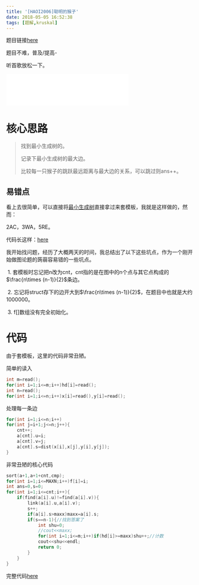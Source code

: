 ```yaml
---
title: '[HAOI2006]聪明的猴子'
date: 2018-05-05 16:52:38
tags: [题解,kruskal]
---
```


题目链接[here](https://www.lydsy.com/JudgeOnline/problem.php?id=2429)

题目不难，普及/提高-

<!--more-->

听首歌放松一下。

<iframe frameborder="no" border="0" marginwidth="0" marginheight="0" width=330 height=86 src="//music.163.com/outchain/player?type=2&id=495849828&auto=0&height=66"></iframe>

# 核心思路

> 找到最小生成树的。
> 
> 记录下最小生成树的最大边。
> 
> 比较每一只猴子的跳跃最远距离与最大边的关系，可以跳过则ans++。

## 易错点

看上去很简单，可以直接将[最小生成树](https://douglas-zhou.cn/2018/04/28/%E6%9C%80%E5%B0%8F%E7%94%9F%E6%88%90%E6%A0%91/)直接拿过来套模板，我就是这样做的，然而：

2AC，3WA，5RE。

代码长这样：[here](https://douglas-zhou.cn/code/%E8%81%AA%E6%98%8E%E7%9A%84%E7%8C%B4%E5%AD%901)

我开始找问题，经历了大概两天的时间，我总结出了以下这些坑点，作为一个刚开始做图论题的蒟蒻容易错的一些坑点。

​	1. 套模板时忘记把n改为cnt，cnt指的是在图中的n个点与其它点构成的$\frac{n\times (n-1)}{2}$条边。

​	2. 忘记将struct存下的边开大到$\frac{n\times (n-1)}{2}$，在题目中也就是大约1000000。

​	3. f[]数组没有完全初始化。

# 代码

由于套模板，这里的代码非常丑陋。

简单的读入

```cpp
int m=read();
for(int i=1;i<=m;i++)hd[i]=read();
int n=read();
for(int i=1;i<=n;i++)x[i]=read(),y[i]=read();
```

处理每一条边

```cpp
for(int i=1;i<=n;i++)
for(int j=i+1;j<=n;j++){
	cnt++;
	a[cnt].u=i;
	a[cnt].v=j;
	a[cnt].s=dist(x[i],x[j],y[i],y[j]);
}
```

非常丑陋的核心代码

```cpp
sort(a+1,a+1+cnt,cmp);
for(int i=1;i<=MAXN;i++)f[i]=i;
int ans=0,s=0;
for(int i=1;i<=cnt;i++){
	if(find(a[i].u)!=find(a[i].v)){
		link(a[i].u,a[i].v);
		s++;
		if(a[i].s>maxx)maxx=a[i].s;
		if(s==n-1){//找到答案了
			int shu=0;
			//cout<<maxx;
			for(int i=1;i<=m;i++)if(hd[i]>=maxx)shu++;//计数
			cout<<shu<<endl;                
			return 0;
		}
	}
}
```

完整代码[here](https://douglas-zhou.cn/code/%E8%81%AA%E6%98%8E%E7%9A%84%E7%8C%B4%E5%AD%902)